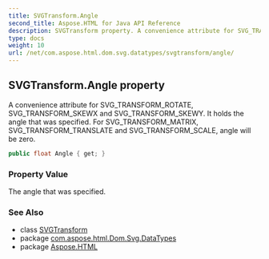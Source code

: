 ```yaml
---
title: SVGTransform.Angle
second_title: Aspose.HTML for Java API Reference
description: SVGTransform property. A convenience attribute for SVG_TRANSFORM_ROTATE SVG_TRANSFORM_SKEWX and SVG_TRANSFORM_SKEWY. It holds the angle that was specified. For SVG_TRANSFORM_MATRIX SVG_TRANSFORM_TRANSLATE and SVG_TRANSFORM_SCALE angle will be zero
type: docs
weight: 10
url: /net/com.aspose.html.dom.svg.datatypes/svgtransform/angle/
---
```

## SVGTransform.Angle property

A convenience attribute for SVG_TRANSFORM_ROTATE, SVG_TRANSFORM_SKEWX and SVG_TRANSFORM_SKEWY. It holds the angle that was specified. For SVG_TRANSFORM_MATRIX, SVG_TRANSFORM_TRANSLATE and SVG_TRANSFORM_SCALE, angle will be zero.

```java
public float Angle { get; }
```

### Property Value

The angle that was specified.

### See Also

* class [SVGTransform](../)
* package [com.aspose.html.Dom.Svg.DataTypes](../../svgtransform/)
* package [Aspose.HTML](../../../)
